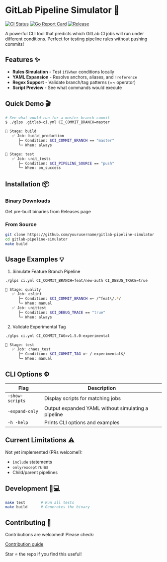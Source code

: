 # GitLab Pipeline Simulator 🚀

[![CI Status](https://github.com/sanchezpaco/gitlab-pipeline-simulator/actions/workflows/ci.yml/badge.svg)](https://github.com/sanchezpaco/gitlab-pipeline-simulator/actions/workflows/ci.yml)
[![Go Report Card](https://goreportcard.com/badge/github.com/sanchezpaco/gitlab-pipeline-simulator)](https://goreportcard.com/report/github.com/sanchezpaco/gitlab-pipeline-simulator)
[![Release](https://img.shields.io/github/v/release/sanchezpaco/gitlab-pipeline-simulator)](https://github.com/sanchezpaco/gitlab-pipeline-simulator/releases)

A powerful CLI tool that predicts which GitLab CI jobs will run under different conditions. Perfect for testing pipeline rules without pushing commits!

## Features ✨

- **Rules Simulation** - Test `if`/`when` conditions locally
- **YAML Expansion** - Resolve anchors, aliases, and `!reference`
- **Regex Support** - Validate branch/tag patterns (=~ operator)
- **Script Preview** - See what commands would execute

## Quick Demo 🎬

```bash
# See what would run for a master branch commit
$ ./glps .gitlab-ci.yml CI_COMMIT_BRANCH=master

🚀 Stage: build
   ✅ Job: build_production
      ├─ Condition: $CI_COMMIT_BRANCH == "master"
      └─ When: always

🚀 Stage: test
   ✅ Job: unit_tests
      ├─ Condition: $CI_PIPELINE_SOURCE == "push"
      └─ When: on_success
```

## Installation 📦

### Binary Downloads
Get pre-built binaries from Releases page

### From Source

```bash
git clone https://github.com/yourusername/gitlab-pipeline-simulator
cd gitlab-pipeline-simulator
make build 
``` 

## Usage Examples 💡

1. Simulate Feature Branch Pipeline

```bash
./glps ci.yml CI_COMMIT_BRANCH=feat/new-auth CI_DEBUG_TRACE=true

🚀 Stage: quality
   ✅ Job: eslint
      ├─ Condition: $CI_COMMIT_BRANCH =~ /^feat\/.*/
      └─ When: manual
   ✅ Job: unittest
      ├─ Condition: $CI_DEBUG_TRACE == "true"
      └─ When: always
```

2. Validate Experimental Tag

```bash
./glps ci.yml CI_COMMIT_TAG=v1.5.0-experimental

🚀 Stage: test
   ✅ Job: chaos_test
      ├─ Condition: $CI_COMMIT_TAG =~ /-experimental$/
      └─ When: manual
```


## CLI Options ⚙️

| Flag | Description |
|-----------|-----------------------------------|
| `-show-scripts`    | Display scripts for matching jobs               |
| `-expand-only`    | Output expanded YAML without simulating a pipeline |
| `-h -help`    | Prints CLI options and examples |


## Current Limitations ⚠️
Not yet implemented (PRs welcome!):
* `include` statements
* `only/except` rules
* Child/parent pipelines

## Development 👩💻

```bash
make test       # Run all tests
make build      # Generates the binary 
```

## Contributing 🤝
Contributions are welcomed! Please check: 

[Contribution guide](CONTRIBUTING.md)

Star ⭐ the repo if you find this useful!